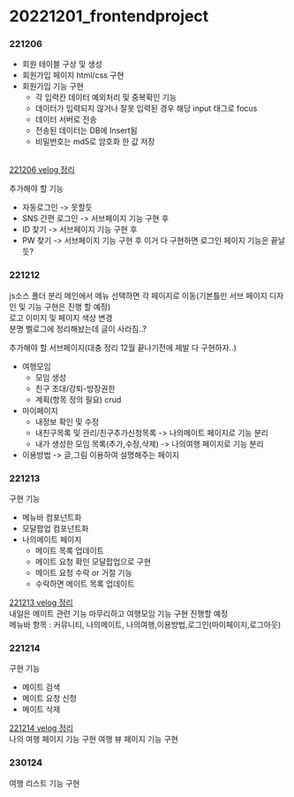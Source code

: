 # 20221201_frontendproject

### 221206
- 회원 테이블 구상 및 생성
- 회원가입 페이지 html/css 구현
- 회원가입 기능 구현
    - 각 입력칸 데이터 예외처리 및 중복확인 기능
    - 데이터가 입력되지 않거나 잘못 입력된 경우 해당 input 태그로 focus
    - 데이터 서버로 전송
    - 전송된 데이터는 DB에 Insert됨
    - 비밀번호는 md5로 암호화 한 값 저장
 
<br/>[221206 velog 정리](https://velog.io/@lhj9520/221206-%ED%94%84%EC%97%946-%ED%8F%AC%ED%8A%B8%ED%8F%B4%EB%A6%AC%EC%98%A4-%ED%94%84%EB%A1%9C%EC%A0%9D%ED%8A%B82)

추가해야 할 기능
- 자동로그인 -> 못할듯
- SNS 간편 로그인 -> 서브페이지 기능 구현 후
- ID 찾기 -> 서브페이지 기능 구현 후
- PW 찾기 -> 서브페이지 기능 구현 후
이거 다 구현하면 로그인 페이지 기능은 끝날듯?

### 221212
js소스 폴더 분리
메인에서 메뉴 선택하면 각 페이지로 이동(기본틀만 서브 페이지 디자인 및 기능 구현은 진행 할 예정)<br/>
로고 이미지 및 페이지 색상 변경<br/>
분명 벨로그에 정리해놨는데 글이 사라짐..?

추가해야 할 서브페이지(대충 정리 12월 끝나기전에 제발 다 구현하자..)
- 여행모임
    - 모임 생성
    - 친구 초대/강퇴-방장권한
    - 계획(항목 정의 필요) crud
- 마이페이지
    - 내정보 확인 및 수정
    - 내친구목록 및 관리/친구추가신청목록 -> 나의메이트 페이지로 기능 분리
    - 내가 생성한 모임 목록(추가,수정,삭제)  -> 나의여행 페이지로 기능 분리
- 이용방법 -> 글,그림 이용하여 설명해주는 페이지


### 221213
구현 기능
- 메뉴바 컴포넌트화
- 모달팝업 컴포넌트화
- 나의메이트 페이지
    - 메이트 목록 업데이트
    - 메이트 요청 확인 모달팝업으로 구현
    - 메이트 요청 수락 or 거절 기능
    - 수락하면 메이트 목록 업데이트

[221213 velog 정리](https://velog.io/@lhj9520/221213-%ED%8F%AC%ED%8A%B8%ED%8F%B4%EB%A6%AC%EC%98%A4-%ED%94%84%EB%A1%9C%EC%A0%9D%ED%8A%B83)<br/>
내일은 메이트 관련 기능 마무리하고 여행모임 기능 구현 진행할 예정<br/>
메뉴바 항목 : 커뮤니티, 나의메이트, 나의여행,이용방법,로그인(마이페이지,로그아웃)<br/>

### 221214
구현 기능
- 메이트 검색
- 메이트 요청 신청
- 메이트 삭제

[221214 velog 정리](https://velog.io/@lhj9520/221214-%ED%8F%AC%ED%8A%B8%ED%8F%B4%EB%A6%AC%EC%98%A4-%ED%94%84%EB%A1%9C%EC%A0%9D%ED%8A%B84)<br/>
나의 여행 페이지 기능 구현
여행 뷰 페이지 기능 구현

### 230124
여행 리스트 기능 구현
